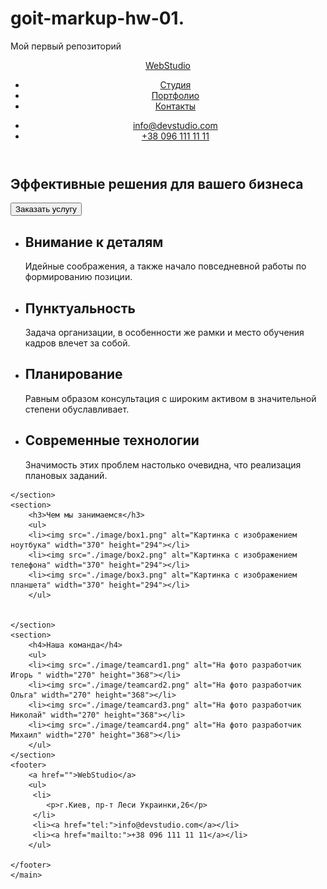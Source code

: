 # goit-markup-hw-01.
Мой первый репозиторий
<!DOCTYPE html>
<html lang="en">
<head>
    <meta charset="UTF-8">
    <meta name="viewport" content="width=device-width, initial-scale=1.0">
    <title>hw1</title>
</head>
<header>
<nav>
<a href="">WebStudio</a>
<ul>
    <li><a href="">Студия</a></li>
    <li><a href="">Портфолио</a></li>
    <li><a href="">Контакты</a></li>
</ul>
</nav>
<ul>
    <li><a href="tel:">info@devstudio.com</a></li>
    <li><a href="mailto:">+38 096 111 11 11</a></li>
</ul>
</header>
 <body>
    <main>
    <section>
        <h1>Эффективные решения для вашего бизнеса</h1>
        <button type="button">Заказать услугу</button>
    </section>
    <section>
        <ul>
            <li>
                <h2>Внимание к деталям</h2>                
                <p>Идейные соображения, а также начало повседневной работы по формированию позиции.</p>
            </li>
            <li>
                <h2>Пунктуальность</h2>    
                <p>Задача организации, в особенности же рамки и место обучения кадров влечет за собой.</p>
            </li>
            <li>
                <h2>Планирование</h2>
                <p>Равным образом консультация с широким активом в значительной степени обуславливает.</p>
            </li>
            <li>
                <h2>Современные технологии</h2>            
                <p>Значимость этих проблем настолько очевидна, что реализация плановых заданий.</p>
            </li>
        </ul>
    
    </section>
    <section>
        <h3>Чем мы занимаемся</h3>
        <ul>
        <li><img src="./image/box1.png" alt="Картинка с изображением ноутбука" width="370" height="294"></li>
        <li><img src="./image/box2.png" alt="Картинка с изображением телефона" width="370" height="294"></li>
        <li><img src="./image/box3.png" alt="Картинка с изображением планшета" width="370" height="294"></li>
        </ul>
        
        
    </section>
    <section>
        <h4>Наша команда</h4>
        <ul>
        <li><img src="./image/teamcard1.png" alt="На фото разработчик Игорь " width="270" height="368"></li>
        <li><img src="./image/teamcard2.png" alt="На фото разработчик Ольга" width="270" height="368"></li>
        <li><img src="./image/teamcard3.png" alt="На фото разработчик Николай" width="270" height="368"></li>
        <li><img src="./image/teamcard4.png" alt="На фото разработчик Михаил" width="270" height="368"></li>            
        </ul>
    </section>
    <footer>
        <a href="">WebStudio</a>
        <ul>        
         <li>
            <p>г.Киев, пр-т Леси Украинки,26</p>
         </li>
         <li><a href="tel:">info@devstudio.com</a></li>
         <li><a href="mailto:">+38 096 111 11 11</a></li>
        </ul>

    </footer> 
    </main>
 </body>
</html>
